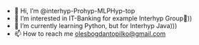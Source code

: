 - 👋 Hi, I’m @interhyp-Prohyp-MLPHyp-top
- 👀 I’m interested in IT-Banking for example Interhyp Group🧡))
- 🌱 I’m currently learning Python, but for Interhyp Java)))
- 📫 How to reach me olesbogdantopilko@gmail.com


<!---
interhyp-Prohyp-MLPHyp-top/interhyp-Prohyp-MLPHyp-top is a ✨ special ✨ repository because its `README.md` (this file) appears on your GitHub profile.
You can click the Preview link to take a look at your changes.
--->
